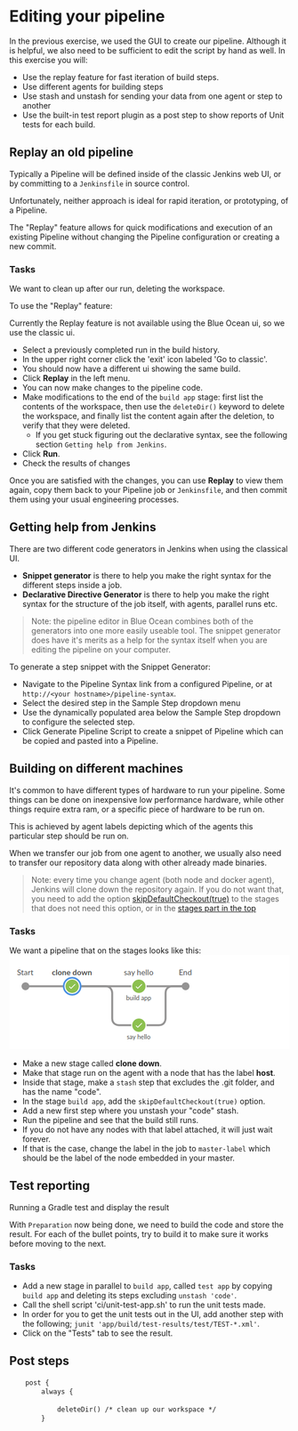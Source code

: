 
# Editing your pipeline

In the previous exercise, we used the GUI to create our pipeline. Although it is helpful, we also need to be sufficient to edit the script by hand as well.
In this exercise you will:

* Use the replay feature for fast iteration of build steps.
* Use different agents for building steps
* Use stash and unstash for sending your data from one agent or step to another
* Use the built-in test report plugin as a post step to show reports of Unit tests for each build.

## Replay an old pipeline

Typically a Pipeline will be defined inside of the classic Jenkins web UI, or by committing to a `Jenkinsfile` in source control.

Unfortunately, neither approach is ideal for rapid iteration, or prototyping, of a Pipeline.

The "Replay" feature allows for quick modifications and execution of an existing Pipeline without changing the Pipeline configuration or creating a new commit.

### Tasks

We want to clean up after our run, deleting the workspace.

To use the "Replay" feature:

Currently the Replay feature is not available using the Blue Ocean ui, so we use the classic ui. 

* Select a previously completed run in the build history.
* In the upper right corner click the 'exit' icon labeled 'Go to classic'.
* You should now have a different ui showing the same build.
* Click **Replay** in the left menu.
* You can now make changes to the pipeline code.
* Make modifications to the end of the `build app` stage: first list the contents of the workspace, then use the `deleteDir()` keyword to delete the workspace, and finally list the content again after the deletion, to verify that they were deleted.
    * If you get stuck figuring out the declarative syntax, see the following section `Getting help from Jenkins`.
* Click **Run**.
* Check the results of changes

Once you are satisfied with the changes, you can use **Replay** to view them again, copy them back to your Pipeline job or `Jenkinsfile`, and then commit them using your usual engineering processes.

## Getting help from Jenkins

There are two different code generators in Jenkins when using the classical UI.

* **Snippet generator** is there to help you make the right syntax for the different steps inside a job.
* **Declarative Directive Generator** is there to help you make the right syntax for the structure of the job itself, with agents, parallel runs etc.

> Note: the pipeline editor in Blue Ocean combines both of the generators into one more easily useable tool. The snippet generator does have it's merits as a help for the syntax itself when you are editing the pipeline on your computer.

To generate a step snippet with the Snippet Generator:

* Navigate to the Pipeline Syntax link from a configured Pipeline, or at `http://<your hostname>/pipeline-syntax`.
* Select the desired step in the Sample Step dropdown menu
* Use the dynamically populated area below the Sample Step dropdown to configure the selected step.
* Click Generate Pipeline Script to create a snippet of Pipeline which can be copied and pasted into a Pipeline.

## Building on different machines

It's common to have different types of hardware to run your pipeline. Some things can be done on inexpensive low performance hardware, while other things require extra ram, or a specific piece of hardware to be run on.

This is achieved by agent labels depicting which of the agents this particular step should be run on.

When we transfer our job from one agent to another, we usually also need to transfer our repository data along with other already made binaries.

> Note: every time you change agent (both node and docker agent), Jenkins will clone down the repository again. If you do not want that, you need to add the option [skipDefaultCheckout(true)](https://jenkins.io/doc/book/pipeline/syntax/#options) to the stages that does not need this option, or in the [stages part in the top](https://jenkins.io/blog/2018/04/09/whats-in-declarative/#new-options)

### Tasks

We want a pipeline that on the stages looks like this:
![Stages](../img/stages02.png)

* Make a new stage called __clone down__.
* Make that stage run on the agent with a node that has the label **host**.
* Inside that stage, make a `stash` step that excludes the .git folder, and has the name "code".
* In the stage `build app`, add the `skipDefaultCheckout(true)` option.
* Add a new first step where you unstash your "code" stash.
* Run the pipeline and see that the build still runs.
* If you do not have any nodes with that label attached, it will just wait forever.
* If that is the case, change the label in the job to `master-label` which should be the label of the node embedded in your master.

## Test reporting

Running a Gradle test and display the result

With `Preparation` now being done, we need to build the code and store the result.
For each of the bullet points, try to build it to make sure it works before moving to the next.

### Tasks

* Add a new stage in parallel to `build app`, called `test app` by copying `build app` and deleting its steps excluding `unstash 'code'`.
* Call the shell script 'ci/unit-test-app.sh' to run the unit tests made.
* In order for you to get the unit tests out in the UI, add another step with the following; `junit 'app/build/test-results/test/TEST-*.xml'`.
* Click on the "Tests" tab to see the result.

## Post steps

```
    post {
        always {

            deleteDir() /* clean up our workspace */
        }
```

